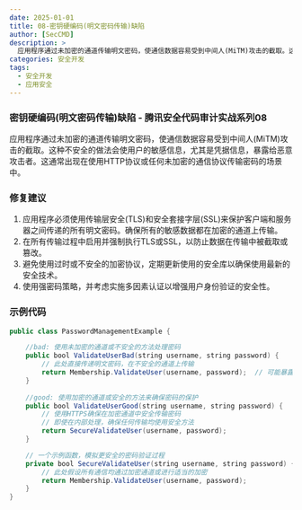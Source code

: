 ```yaml
---
date: 2025-01-01
title: 08-密钥硬编码(明文密码传输)缺陷
author: [SecCMD]
description: >
  应用程序通过未加密的通道传输明文密码，使通信数据容易受到中间人(MiTM)攻击的截取。这种不安全的做法会使用户的敏感信息，尤其是凭据信息，暴露给恶意攻击者。这通常出现在使用HTTP协议或任何未加密的通信协议传输密码的场景中。
categories: 安全开发
tags:
  - 安全开发
  - 应用安全
---
```


### 密钥硬编码(明文密码传输)缺陷 - 腾讯安全代码审计实战系列08

应用程序通过未加密的通道传输明文密码，使通信数据容易受到中间人(MiTM)攻击的截取。这种不安全的做法会使用户的敏感信息，尤其是凭据信息，暴露给恶意攻击者。这通常出现在使用HTTP协议或任何未加密的通信协议传输密码的场景中。

### 修复建议

1. 应用程序必须使用传输层安全(TLS)和安全套接字层(SSL)来保护客户端和服务器之间传递的所有明文密码。确保所有的敏感数据都在加密的通道上传输。 
2. 在所有传输过程中启用并强制执行TLS或SSL，以防止数据在传输中被截取或篡改。 
3. 避免使用过时或不安全的加密协议，定期更新使用的安全库以确保使用最新的安全技术。 
4. 使用强密码策略，并考虑实施多因素认证以增强用户身份验证的安全性。

### 示例代码

```java
public class PasswordManagementExample {

    //bad: 使用未加密的通道或不安全的方法处理密码
    public bool ValidateUserBad(string username, string password) {
        // 此处直接传递明文密码，在不安全的通道上传输
        return Membership.ValidateUser(username, password);  // 可能暴露在明文传输中
    }
    
    //good: 使用加密的通道或安全的方法来确保密码的保护
    public bool ValidateUserGood(string username, string password) {
        // 使用HTTPS确保在加密通道中安全传输密码
        // 即使在内部处理，确保任何传输均使用安全方法
        return SecureValidateUser(username, password);
    }

    // 一个示例函数，模拟更安全的密码验证过程
    private bool SecureValidateUser(string username, string password) {
        // 此处假设所有通信均通过加密通道或进行适当的加密
        return Membership.ValidateUser(username, password);
    }
}
```